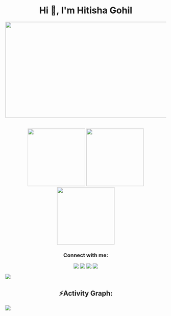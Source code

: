 <h1 align="center">Hi 👋, I'm Hitisha Gohil</h1>

  
<div align="center">
  <img src="https://media0.giphy.com/media/v1.Y2lkPTc5MGI3NjExNngxbG50a2EzeWJtYm01aGU5OTg0bGFrMjR5c3RhbDU0dzR1MTdiayZlcD12MV9pbnRlcm5hbF9naWZfYnlfaWQmY3Q9Zw/jXtdnZlhK7Fbfo4Ioc/giphy.gif" width="600" height="300"/>
</div>
<br>






<br>
<div align="center">
  <img src="https://media2.giphy.com/media/v1.Y2lkPTc5MGI3NjExdzVkdW9hcjVlOHJsMTdiM3M3ZzNiYmpvaXl2aHZ1dmdkaHhlNTJoeiZlcD12MV9pbnRlcm5hbF9naWZfYnlfaWQmY3Q9Zw/dxn6fRlTIShoeBr69N/giphy.gif" height="180em"/>
  <img src="https://media2.giphy.com/media/v1.Y2lkPTc5MGI3NjExdzVkdW9hcjVlOHJsMTdiM3M3ZzNiYmpvaXl2aHZ1dmdkaHhlNTJoeiZlcD12MV9pbnRlcm5hbF9naWZfYnlfaWQmY3Q9Zw/dxn6fRlTIShoeBr69N/giphy.gif" height="180em"/>
  <img src="https://media2.giphy.com/media/v1.Y2lkPTc5MGI3NjExdzVkdW9hcjVlOHJsMTdiM3M3ZzNiYmpvaXl2aHZ1dmdkaHhlNTJoeiZlcD12MV9pbnRlcm5hbF9naWZfYnlfaWQmY3Q9Zw/dxn6fRlTIShoeBr69N/giphy.gif" height="180em"/>
</div>

<h3 align="center">Connect with me:</h3>
<div align ="center"> <a href="https://twitter.com/hitisha_gohil" target="_blank"><img src="https://img.shields.io/badge/Twitter-1DA1F2?style=for-the-badge&logo=twitter&logoColor=white" target="_blank"></a>
<a href="https://www.linkedin.com/in/Hitisha Gohil" target="_blank"><img src="https://img.shields.io/badge/LinkedIn-0077B5?style=for-the-badge&logo=linkedin&logoColor=white" target="_blank"></a>
<a href="https://github.com/Hitisha-G" target="_blank"><img src="https://img.shields.io/badge/GitHub-100000?style=for-the-badge&logo=github&logoColor=white" target="_blank"></a>
<a href = "mailto:h.gohil2104@gmail.com"><img src="https://img.shields.io/badge/-Gmail-%23333?style=for-the-badge&logo=gmail&logoColor=white" target="_blank"></a>
</div>
<p align="left">


<img src="https://user-images.githubusercontent.com/73097560/115834477-dbab4500-a447-11eb-908a-139a6edaec5c.gif"><h2 align="center">⚡Activity Graph:</h2>
<img align="center" src="https://github-readme-activity-graph.vercel.app/graph?username=Hitisha-G&theme=github-compact"/>
